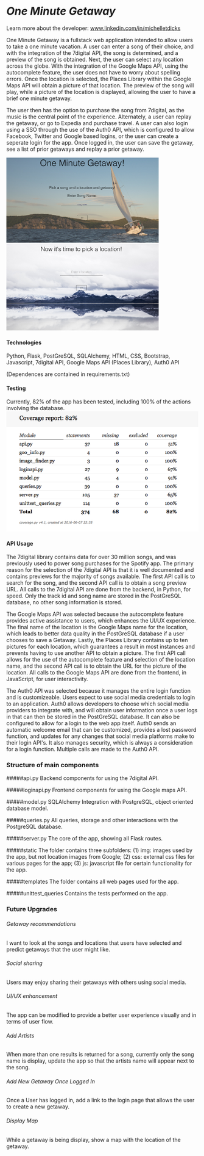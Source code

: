 *One Minute Getaway*
===========
Learn more about the developer: www.linkedin.com/in/michelletdicks

One Minute Getaway is a fullstack web application intended to allow users to take a one minute vacation. A user can enter a song of their choice, and with the integration of the 7digital API, the song is determined, and a preview of the song is obtained. Next, the user can select any location across the globe. With the integration of the Google Maps API, using the autocomplete feature, the user does not have to worry about spelling errors. Once the location is selected, the Places Library within the Google Maps API will obtain a picture of that location. The preview of the song will play, while a picture of the location is displayed, allowing the user to have a brief one minute getaway. 

The user then has the option to purchase the song from 7digital, as the music is the central point of the experience. Alternately, a user can replay the getaway, or go to Expedia and purchase travel. A user can also login using a SSO through the use of the Auth0 API, which is configured to allow Facebook, Twitter and Google based logins, or the user can create a seperate login for the app. Once logged in, the user can save the getaway, see a list of prior getaways and replay a prior getaway.

![Homepage](https://github.com/michdcode/hbpro/blob/master/for_readME/homepage.png)
![Location](https://github.com/michdcode/hbpro/blob/master/for_readME/location.png)

#### Technologies
Python, Flask, PostGreSQL, SQLAlchemy, HTML, CSS, Bootstrap, Javascript, 7digital API, Google Maps API (Places Library), Auth0 API

(Dependences are contained in requirements.txt)

#### Testing
Currently, 82% of the app has been tested, including 100% of the actions involving the database.  
![Testing](https://github.com/michdcode/hbpro/blob/master/for_readME/test_results.png)

#### API Usage
The 7digital library contains data for over 30 million songs, and was previously used to power song purchases for the Spotify app. The primary reason for the selection of the 7digital API is that it is well documented and contains previews for the majority of songs available. The first API call is to search for the song, and the second API call is to obtain a song preview URL. All calls to the 7digital API are done from the backend, in Python, for speed. Only the track id and song name are stored in the PostGreSQL database, no other song information is stored. 

The Google Maps API was selected because the autocomplete feature provides active assistance to users, which enhances the UI/UX experience. The final name of the location is the Google Maps name for the location, which leads to better data quality in the PostGreSQL database if a user chooses to save a Getaway. Lastly, the Places Library contains up to ten pictures for each location, which guarantees a result in most instances and prevents having to use another API to obtain a picture. The first API call allows for the use of the autocomplete feature and selection of the location name, and the second API call is to obtain the URL for the picture of the location. All calls to the Google Maps API are done from the frontend, in JavaScript, for user interactivity. 

The Auth0 API was selected because it manages the entire login function and is customizeable. Users expect to use social media credentials to login to an application. Auth0 allows developers to choose which social media providers to integrate with, and will obtain user information once a user logs in that can then be stored in the PostGreSQL database. It can also be configured to allow for a login to the web app itself. Auth0 sends an automatic welcome email that can be customized, provides a lost password function, and updates for any changes that social media platforms make to their login API's. It also manages security, which is always a consideration for a login function. Multiple calls are made to the Auth0 API. 

### Structure of main components

#####api.py
Backend components for using the 7digital API.

#####loginapi.py
Frontend components for using the Google maps API. 

#####model.py
SQLAlchemy Integration with PostgreSQL, object oriented database model.

#####queries.py
All queries, storage and other interactions with the PostgreSQL database. 

#####server.py
The core of the app, showing all Flask routes.

#####static
The folder contains three subfolders: (1) img: images used by the app, but not location images from Google; (2) css: external css files for various pages for the app; (3) js: javascript file for certain functionality for the app. 

#####templates
The folder contains all web pages used for the app.

#####unittest_queries
Contains the tests performed on the app. 

### Future Upgrades

###### Getaway recommendations 
I want to look at the songs and locations that users have selected and predict getaways that the user might like.

###### Social sharing 
Users may enjoy sharing their getaways with others using social media.

###### UI/UX enhancement 
The app can be modified to provide a better user experience visually and in terms of user flow.

###### Add Artists
When more than one results is returned for a song, currently only the song name is display, update the app so that the artists name will appear next to the song.

###### Add New Getaway Once Logged In
Once a User has logged in, add a link to the login page that allows the user to create a new getaway.

###### Display Map
While a getaway is being display, show a map with the location of the getaway.
